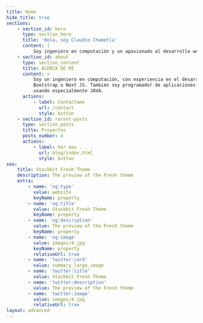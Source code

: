 ```yaml
---
title: Home
hide_title: true
sections:
    - section_id: hero
      type: section_hero
      title: 'Hola, soy Claudio Chametla'
      content: |
          Soy ingeniero en computación y un apasionado al desarrollo web.
    - section_id: about
      type: section_content
      title: ACERCA DE MI
      content: >
          Soy un ingeniero en computación, con experiencia en el desarrollo web haciendo uso del lenguaje Javascript, especialmente en el desarrollo Front-End haciendo uso de Frameworks como
          Bootstrap o Next JS. También soy programador de aplicaciones móviles
          usando especialmente JAVA.
      actions:
          - label: Contactame
            url: /contact
            style: button
    - section_id: recent-posts
      type: section_posts
      title: Proyectos
      posts_number: 4
      actions:
          - label: Ver mas . . .
            url: blog/index.html
            style: button
seo:
    title: Stackbit Fresh Theme
    description: The preview of the Fresh theme
    extra:
        - name: 'og:type'
          value: website
          keyName: property
        - name: 'og:title'
          value: Stackbit Fresh Theme
          keyName: property
        - name: 'og:description'
          value: The preview of the Fresh theme
          keyName: property
        - name: 'og:image'
          value: images/4.jpg
          keyName: property
          relativeUrl: true
        - name: 'twitter:card'
          value: summary_large_image
        - name: 'twitter:title'
          value: Stackbit Fresh Theme
        - name: 'twitter:description'
          value: The preview of the Fresh theme
        - name: 'twitter:image'
          value: images/4.jpg
          relativeUrl: true
layout: advanced
---
```

